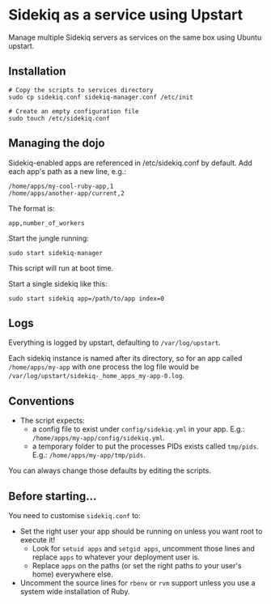 # Sidekiq as a service using Upstart

Manage multiple Sidekiq servers as services on the same box using Ubuntu upstart.

## Installation 

    # Copy the scripts to services directory 
    sudo cp sidekiq.conf sidekiq-manager.conf /etc/init
    
    # Create an empty configuration file
    sudo touch /etc/sidekiq.conf

## Managing the dojo 

Sidekiq-enabled apps are referenced in /etc/sidekiq.conf by default. Add each app's path as a new line, e.g.:

```
/home/apps/my-cool-ruby-app,1
/home/apps/another-app/current,2
```

The format is:

`app,number_of_workers`

Start the jungle running:

`sudo start sidekiq-manager`

This script will run at boot time.

Start a single sidekiq like this:

`sudo start sidekiq app=/path/to/app index=0`

## Logs

Everything is logged by upstart, defaulting to `/var/log/upstart`.

Each sidekiq instance is named after its directory, so for an app called `/home/apps/my-app` with one process the log file would be `/var/log/upstart/sidekiq-_home_apps_my-app-0.log`.

## Conventions 

* The script expects:
  * a config file to exist under `config/sidekiq.yml` in your app. E.g.: `/home/apps/my-app/config/sidekiq.yml`.
  * a temporary folder to put the processes PIDs exists called `tmp/pids`. E.g.: `/home/apps/my-app/tmp/pids`.

You can always change those defaults by editing the scripts.

## Before starting...

You need to customise `sidekiq.conf` to:

* Set the right user your app should be running on unless you want root to execute it!
  * Look for `setuid apps` and `setgid apps`, uncomment those lines and replace `apps` to whatever your deployment user is.
  * Replace `apps` on the paths (or set the right paths to your user's home) everywhere else.
* Uncomment the source lines for `rbenv` or `rvm` support unless you use a system wide installation of Ruby.
